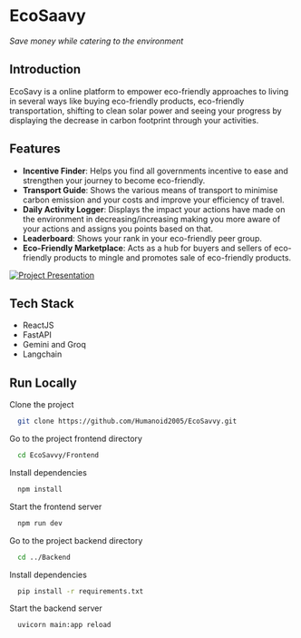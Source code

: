 
# EcoSaavy
*Save money while catering to the environment*

## Introduction
EcoSavy is a online platform to empower eco-friendly approaches to living in several ways like buying eco-friendly products, eco-friendly transportation, shifting to clean solar power and seeing your progress by displaying the decrease in carbon footprint through your activities.


## Features

-  **Incentive Finder**: Helps you find all governments incentive to ease and strengthen your journey to become eco-friendly.
- **Transport Guide**: Shows the various means of transport to minimise carbon emission and your costs and improve your efficiency of travel.
- **Daily Activity Logger**: Displays the impact your actions have made on the environment in decreasing/increasing making you more aware of your actions and assigns you points based on that.
- **Leaderboard**: Shows your rank in your eco-friendly peer group.
- **Eco-Friendly Marketplace**: Acts as a hub for buyers and sellers of eco-friendly products to mingle and promotes sale of eco-friendly products.

[![Project Presentation](https://www.google.com/imgres?q=project%20presentation&imgurl=https%3A%2F%2Fslidemodel.com%2Fwp-content%2Fuploads%2F00_project-presentation-cover_alt.png&imgrefurl=https%3A%2F%2Fslidemodel.com%2Fproject-presentation%2F&docid=MUsGhg4Q9RDNzM&tbnid=_jlPZLAXjLKM-M&vet=12ahUKEwijnMijkr6LAxWcja8BHa38AkgQM3oECBcQAA..i&w=1200&h=655&hcb=2&ved=2ahUKEwijnMijkr6LAxWcja8BHa38AkgQM3oECBcQAA)](/docs/Ecosavy.pdf)

## Tech Stack

- ReactJS
- FastAPI
- Gemini and Groq
- Langchain

## Run Locally

Clone the project

```bash
  git clone https://github.com/Humanoid2005/EcoSavvy.git
```

Go to the project frontend directory

```bash
  cd EcoSavvy/Frontend
```

Install dependencies

```bash
  npm install
```

Start the frontend server

```bash
  npm run dev
```
Go to the project backend directory

```bash
  cd ../Backend
```
Install dependencies

```bash
  pip install -r requirements.txt
```
Start the backend server

```bash
  uvicorn main:app reload
```

